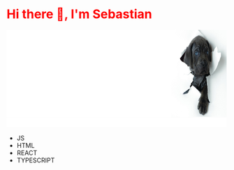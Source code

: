 
<p align="center">
<h1 style="color: red;">Hi there 👋, I'm Sebastian </h1>
</p>

<img width="900px" height="200px" src=doggy.png>
<img width="700px" height="20px" src="anim.svg">


* JS
* HTML
* REACT
* TYPESCRIPT

